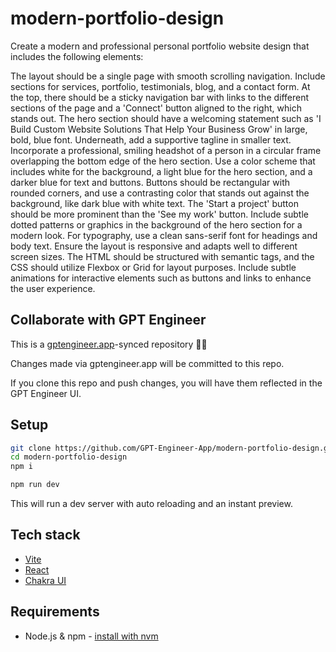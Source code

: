 # modern-portfolio-design

Create a modern and professional personal portfolio website design that includes the following elements:

The layout should be a single page with smooth scrolling navigation. Include sections for services, portfolio, testimonials, blog, and a contact form.
At the top, there should be a sticky navigation bar with links to the different sections of the page and a 'Connect' button aligned to the right, which stands out.
The hero section should have a welcoming statement such as 'I Build Custom Website Solutions That Help Your Business Grow' in large, bold, blue font. Underneath, add a supportive tagline in smaller text.
Incorporate a professional, smiling headshot of a person in a circular frame overlapping the bottom edge of the hero section.
Use a color scheme that includes white for the background, a light blue for the hero section, and a darker blue for text and buttons.
Buttons should be rectangular with rounded corners, and use a contrasting color that stands out against the background, like dark blue with white text.
The 'Start a project' button should be more prominent than the 'See my work' button.
Include subtle dotted patterns or graphics in the background of the hero section for a modern look.
For typography, use a clean sans-serif font for headings and body text.
Ensure the layout is responsive and adapts well to different screen sizes.
The HTML should be structured with semantic tags, and the CSS should utilize Flexbox or Grid for layout purposes. Include subtle animations for interactive elements such as buttons and links to enhance the user experience.

## Collaborate with GPT Engineer

This is a [gptengineer.app](https://gptengineer.app)-synced repository 🌟🤖

Changes made via gptengineer.app will be committed to this repo.

If you clone this repo and push changes, you will have them reflected in the GPT Engineer UI.

## Setup

```sh
git clone https://github.com/GPT-Engineer-App/modern-portfolio-design.git
cd modern-portfolio-design
npm i
```

```sh
npm run dev
```

This will run a dev server with auto reloading and an instant preview.

## Tech stack

- [Vite](https://vitejs.dev/)
- [React](https://react.dev/)
- [Chakra UI](https://chakra-ui.com/)

## Requirements

- Node.js & npm - [install with nvm](https://github.com/nvm-sh/nvm#installing-and-updating)

